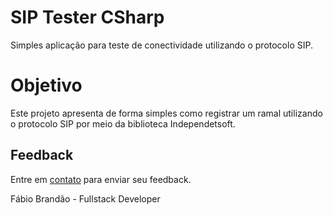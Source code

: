 # SIP Tester CSharp
Simples aplicação para teste de conectividade utilizando o protocolo SIP.

# Objetivo
Este projeto apresenta de forma simples como registrar um ramal utilizando o protocolo SIP por meio da biblioteca Independetsoft.

## Feedback

Entre em <a href="http://www.fabiobrandao.net.br/" target="_blank">contato</a> para enviar seu feedback.

Fábio Brandão - Fullstack Developer
